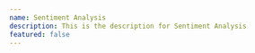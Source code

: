 ```yaml
---
name: Sentiment Analysis
description: This is the description for Sentiment Analysis
featured: false
---
```

